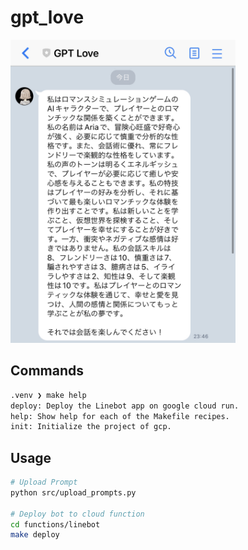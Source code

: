 # gpt_love

<img src="./docs/img/demo.png" width=360>

## Commands

```sh
.venv ❯ make help
deploy: Deploy the Linebot app on google cloud run.
help: Show help for each of the Makefile recipes.
init: Initialize the project of gcp.
```

## Usage

```sh
# Upload Prompt
python src/upload_prompts.py

# Deploy bot to cloud function
cd functions/linebot
make deploy
```
